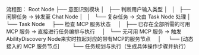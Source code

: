 流程图：
Root Node
├── 意图识别模块
│   ├── 判断用户输入类型
│   │   ├── 闲聊任务 → 转发至 Chat Node
│   │   └── 复杂任务 → 交由 Task Node 处理
│
└── Task Node
    ├── 检查 MCP 服务状态
    │   ├── 已存在全部所需的可用 MCP 服务 → 直接进行任务编排与执行
    │   └── 无可用 MCP 服务 → 触发 AbilityDiscovery Node来实时拉起对应的带有MCP的服务节点
    │
    └── [动态接入的 MCP 服务节点]
        └── 任务规划与执行（生成具体操作步骤并执行）
